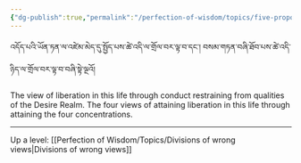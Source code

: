 ```yaml
---
{"dg-publish":true,"permalink":"/perfection-of-wisdom/topics/five-proponents-of-liberation-in-this-life/"}
---
```


འདོད་པའི་ཡོན་ཏན་ལ་འཛེམ་མེད་དུ་སྤྱོད་པས་ཚེ་འདི་ལ་གྲོལ་བར་ལྟ་བ་དང༌། བསམ་གཏན་བཞི་ཐོབ་པས་ཚེ་འདི་ཉིད་ལ་གྲོལ་བར་ལྟ་བ་བཞི་སྟེ་ལྔའོ།

The view of liberation in this life through conduct restraining from qualities of the Desire Realm.
The four views of attaining liberation in this life through attaining the four concentrations.


---
Up a level: [[Perfection of Wisdom/Topics/Divisions of wrong views\|Divisions of wrong views]]